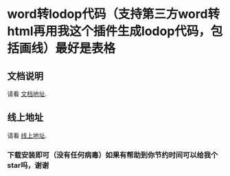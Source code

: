 # word转lodop代码（支持第三方word转html再用我这个插件生成lodop代码，包括画线）最好是表格

## 文档说明

请看 [文档地址](http://euzhi.com/lodop/).

## 线上地址

请看 [线上地址](http://euzhi.com/wordtolodop/).

### 下载安装即可（没有任何病毒）如果有帮助到你节约时间可以给我个star吗，谢谢
